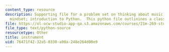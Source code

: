 ```yaml
---
content_type: resource
description: Supporting file for a problem set on thinking about music with an object-oriented
  mindset; introduction to Python.  This python file outlinines a class hierarchy.
file: https://ol-ocw-studio-app-qa.s3.amazonaws.com/courses/21m-269-studies-in-western-music-history-quantitative-and-computational-approaches-to-music-history-spring-2012/76471f4232a50330a90a248e264d00e9_instrument.py
file_type: text/python-source
resourcetype: Other
title: instrument
uid: 76471f42-32a5-0330-a90a-248e264d00e9
---
```

